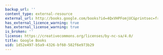 ```yaml
---
backup_url: ''
content_type: external-resource
external_url: http://books.google.com/books?id=4QxVHPFomjUC&printsec=frontcover
has_external_licence_warning: true
has_external_license_warning: true
is_broken: ''
license: https://creativecommons.org/licenses/by-nc-sa/4.0/
title: Google Books
uid: 1d52e497-b5a9-4326-bf60-582f6e973b29
---
```


